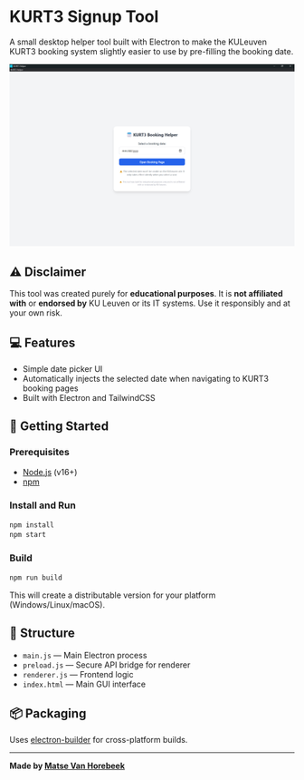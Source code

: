 # KURT3 Signup Tool

A small desktop helper tool built with Electron to make the KULeuven KURT3 booking system slightly easier to use by pre-filling the booking date.

![Screenshot](images/screenshot.png)

## ⚠️ Disclaimer

This tool was created purely for **educational purposes**. It is **not affiliated with** or **endorsed by** KU Leuven or its IT systems. Use it responsibly and at your own risk.

## 💻 Features

- Simple date picker UI
- Automatically injects the selected date when navigating to KURT3 booking pages
- Built with Electron and TailwindCSS

## 🚀 Getting Started

### Prerequisites

- [Node.js](https://nodejs.org/) (v16+)
- [npm](https://www.npmjs.com/)

### Install and Run

```bash
npm install
npm start
```

### Build

```bash
npm run build
```

This will create a distributable version for your platform (Windows/Linux/macOS).

## 📁 Structure

- `main.js` — Main Electron process
- `preload.js` — Secure API bridge for renderer
- `renderer.js` — Frontend logic
- `index.html` — Main GUI interface

## 📦 Packaging

Uses [electron-builder](https://www.electron.build/) for cross-platform builds.

---

**Made by [Matse Van Horebeek](https://github.com/matse2005)**
